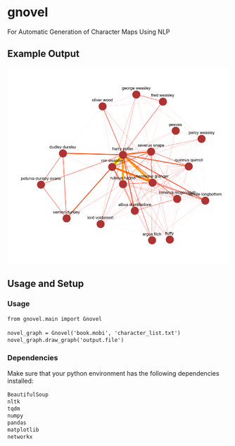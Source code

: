 # gnovel
For Automatic Generation of Character Maps Using NLP

## Example Output
![Harry Potter 1](https://raw.githubusercontent.com/frongk/gnovel/master/harrypotter_orig/graphs/hp1_int_graph.png)
## Usage and Setup

### Usage
```
from gnovel.main import Gnovel

novel_graph = Gnovel('book.mobi', 'character_list.txt')
novel_graph.draw_graph('output.file')

```


### Dependencies
Make sure that your python environment has the following dependencies installed:
```
BeautifulSoup
nltk
tqdm 
numpy 
pandas
matplotlib
networkx

```
